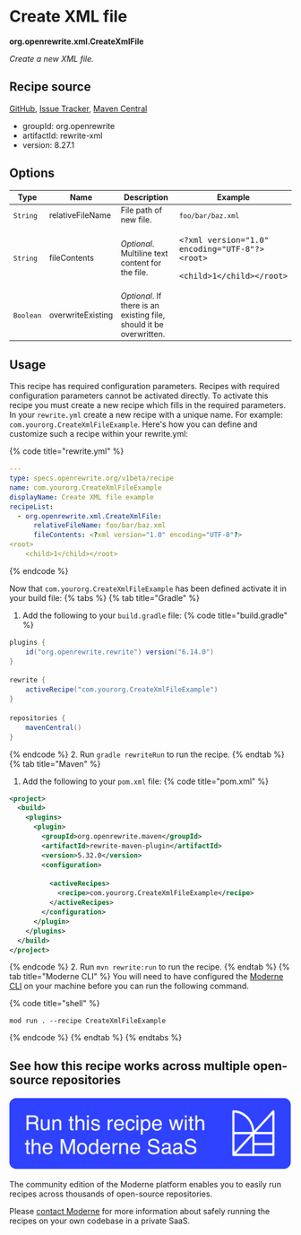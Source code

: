 # Create XML file

**org.openrewrite.xml.CreateXmlFile**

_Create a new XML file._

## Recipe source

[GitHub](https://github.com/openrewrite/rewrite/blob/main/rewrite-xml/src/main/java/org/openrewrite/xml/CreateXmlFile.java), [Issue Tracker](https://github.com/openrewrite/rewrite/issues), [Maven Central](https://central.sonatype.com/artifact/org.openrewrite/rewrite-xml/8.27.1/jar)

* groupId: org.openrewrite
* artifactId: rewrite-xml
* version: 8.27.1

## Options

| Type | Name | Description | Example |
| -- | -- | -- | -- |
| `String` | relativeFileName | File path of new file. | `foo/bar/baz.xml` |
| `String` | fileContents | *Optional*. Multiline text content for the file. | <pre>\<?xml version="1.0" encoding="UTF-8"?><br />\<root><br />    \<child>1\</child>\</root></pre> |
| `Boolean` | overwriteExisting | *Optional*. If there is an existing file, should it be overwritten. |  |


## Usage

This recipe has required configuration parameters. Recipes with required configuration parameters cannot be activated directly. To activate this recipe you must create a new recipe which fills in the required parameters. In your `rewrite.yml` create a new recipe with a unique name. For example: `com.yourorg.CreateXmlFileExample`.
Here's how you can define and customize such a recipe within your rewrite.yml:

{% code title="rewrite.yml" %}
```yaml
---
type: specs.openrewrite.org/v1beta/recipe
name: com.yourorg.CreateXmlFileExample
displayName: Create XML file example
recipeList:
  - org.openrewrite.xml.CreateXmlFile:
      relativeFileName: foo/bar/baz.xml
      fileContents: <?xml version="1.0" encoding="UTF-8"?>
<root>
    <child>1</child></root>
```
{% endcode %}

Now that `com.yourorg.CreateXmlFileExample` has been defined activate it in your build file:
{% tabs %}
{% tab title="Gradle" %}
1. Add the following to your `build.gradle` file:
{% code title="build.gradle" %}
```groovy
plugins {
    id("org.openrewrite.rewrite") version("6.14.0")
}

rewrite {
    activeRecipe("com.yourorg.CreateXmlFileExample")
}

repositories {
    mavenCentral()
}
```
{% endcode %}
2. Run `gradle rewriteRun` to run the recipe.
{% endtab %}
{% tab title="Maven" %}
1. Add the following to your `pom.xml` file:
{% code title="pom.xml" %}
```xml
<project>
  <build>
    <plugins>
      <plugin>
        <groupId>org.openrewrite.maven</groupId>
        <artifactId>rewrite-maven-plugin</artifactId>
        <version>5.32.0</version>
        <configuration>
          
          <activeRecipes>
            <recipe>com.yourorg.CreateXmlFileExample</recipe>
          </activeRecipes>
        </configuration>
      </plugin>
    </plugins>
  </build>
</project>
```
{% endcode %}
2. Run `mvn rewrite:run` to run the recipe.
{% endtab %}
{% tab title="Moderne CLI" %}
You will need to have configured the [Moderne CLI](https://docs.moderne.io/moderne-cli/cli-intro) on your machine before you can run the following command.

{% code title="shell" %}
```shell
mod run . --recipe CreateXmlFileExample
```
{% endcode %}
{% endtab %}
{% endtabs %}

## See how this recipe works across multiple open-source repositories

[![Moderne Link Image](/.gitbook/assets/ModerneRecipeButton.png)](https://app.moderne.io/recipes/org.openrewrite.xml.CreateXmlFile)

The community edition of the Moderne platform enables you to easily run recipes across thousands of open-source repositories.

Please [contact Moderne](https://moderne.io/product) for more information about safely running the recipes on your own codebase in a private SaaS.
